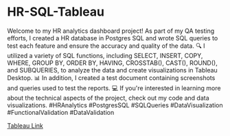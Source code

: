 # HR-SQL-Tableau

Welcome to my HR analytics dashboard project! As part of my QA testing efforts, I created a HR database in Postgres SQL and wrote SQL queries to test each feature and ensure the accuracy and quality of the data. 🔍 I utilized a variety of SQL functions, including SELECT, INSERT, COPY, WHERE, GROUP BY, ORDER BY, HAVING, CROSSTAB(), CAST(), ROUND(), and SUBQUERIES, to analyze the data and create visualizations in Tableau Desktop. 📊 In addition, I created a test document containing screenshots and queries used to test the reports. 💻 If you're interested in learning more about the technical aspects of the project, check out my code and data visualizations. #HRAnalytics #PostgresSQL #SQLQueries #DataVisualization #FunctionalValidation #DataValidation

[Tableau Link](https://public.tableau.com/app/profile/nikko.bronzan/viz/HRAnalyticsDashboard_16829143192460/HRAnalyticsDashboard)
